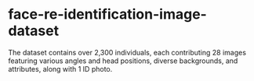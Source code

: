 # face-re-identification-image-dataset
 The dataset contains over 2,300 individuals, each contributing 28 images featuring various angles and head positions, diverse backgrounds, and attributes, along with 1 ID photo.
